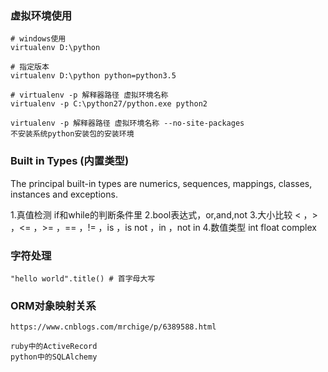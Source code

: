 ### 虚拟环境使用
```
# windows使用
virtualenv D:\python

# 指定版本
virtualenv D:\python python=python3.5

# virtualenv -p 解释器路径 虚拟环境名称
virtualenv -p C:\python27/python.exe python2

virtualenv -p 解释器路径 虚拟环境名称 --no-site-packages
不安装系统python安装包的安装环境
```

### Built in Types (内置类型)

The principal built-in types are numerics, sequences, mappings, classes, instances and exceptions.

1.真值检测
 if和while的判断条件里
2.bool表达式，or,and,not
3.大小比较
 < ，> ，<= ，>= ，== ，!= ，is ，is not ，in ，not in
4.数值类型
 int float complex



### 字符处理
```
"hello world".title() # 首字母大写
```


### ORM对象映射关系
```
https://www.cnblogs.com/mrchige/p/6389588.html

ruby中的ActiveRecord
python中的SQLAlchemy
```